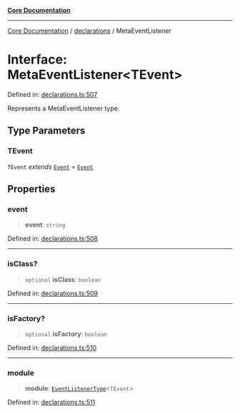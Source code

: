 [**Core Documentation**](../../README.md)

***

[Core Documentation](../../README.md) / [declarations](../README.md) / MetaEventListener

# Interface: MetaEventListener\<TEvent\>

Defined in: [declarations.ts:507](https://github.com/stonemjs/core/blob/b1f29857c7f1e529739f22d486494bed3b22d2c6/src/declarations.ts#L507)

Represents a MetaEventListener type.

## Type Parameters

### TEvent

`TEvent` *extends* [`Event`](../../events/Event/classes/Event.md) = [`Event`](../../events/Event/classes/Event.md)

## Properties

### event

> **event**: `string`

Defined in: [declarations.ts:508](https://github.com/stonemjs/core/blob/b1f29857c7f1e529739f22d486494bed3b22d2c6/src/declarations.ts#L508)

***

### isClass?

> `optional` **isClass**: `boolean`

Defined in: [declarations.ts:509](https://github.com/stonemjs/core/blob/b1f29857c7f1e529739f22d486494bed3b22d2c6/src/declarations.ts#L509)

***

### isFactory?

> `optional` **isFactory**: `boolean`

Defined in: [declarations.ts:510](https://github.com/stonemjs/core/blob/b1f29857c7f1e529739f22d486494bed3b22d2c6/src/declarations.ts#L510)

***

### module

> **module**: [`EventListenerType`](../type-aliases/EventListenerType.md)\<`TEvent`\>

Defined in: [declarations.ts:511](https://github.com/stonemjs/core/blob/b1f29857c7f1e529739f22d486494bed3b22d2c6/src/declarations.ts#L511)
